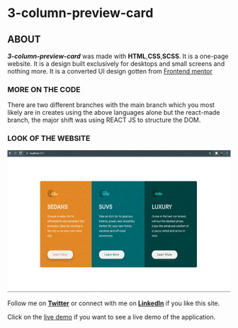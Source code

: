 # 3-column-preview-card

## ABOUT
***3-column-preview-card*** was made with **HTML**,**CSS**,**SCSS**. It is a one-page website.
It is a design built exclusively for desktops and small screens and nothing more.
It is a converted UI design gotten from [Frontend mentor](https://www.frontendmentor.io/challenges/3column-preview-card-component-pH92eAR2-)

### MORE ON THE CODE
There are two different branches with the main branch which you most likely are in creates using the above languages alone but the react-made branch, the major shift was using REACT JS to structure the DOM.


### LOOK OF THE WEBSITE
<img alt="3-column-card desktop look" src="./images/3-column-card-look.GIF" width="630px" height="320px"/>


Follow me on **[Twitter](https://twitter.com/code_art4)** or connect with me on **[LinkedIn](https://ng.linkedin.com/in/ojo-triumph)** if you like this site.

Click on the [live demo](https://card-preview.netlify.app) if you want to see a live demo of the application.